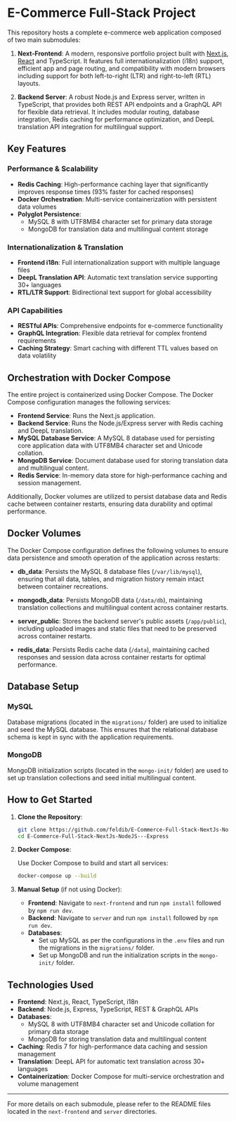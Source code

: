 # E-Commerce Full-Stack Project

This repository hosts a complete e-commerce web application composed of two main submodules:

1. **Next-Frontend**: A modern, responsive portfolio project built with [Next.js](https://nextjs.org), [React](https://reactjs.org) and TypeScript. It features full internationalization (i18n) support, efficient app and page routing, and compatibility with modern browsers including support for both left-to-right (LTR) and right-to-left (RTL) layouts.

2. **Backend Server**: A robust Node.js and Express server, written in TypeScript, that provides both REST API endpoints and a GraphQL API for flexible data retrieval. It includes modular routing, database integration, Redis caching for performance optimization, and DeepL translation API integration for multilingual support.

## Key Features

### Performance & Scalability

- **Redis Caching**: High-performance caching layer that significantly improves response times (93% faster for cached responses)
- **Docker Orchestration**: Multi-service containerization with persistent data volumes
- **Polyglot Persistence**:
  - MySQL 8 with UTF8MB4 character set for primary data storage
  - MongoDB for translation data and multilingual content storage

### Internationalization & Translation

- **Frontend i18n**: Full internationalization support with multiple language files
- **DeepL Translation API**: Automatic text translation service supporting 30+ languages
- **RTL/LTR Support**: Bidirectional text support for global accessibility

### API Capabilities

- **RESTful APIs**: Comprehensive endpoints for e-commerce functionality
- **GraphQL Integration**: Flexible data retrieval for complex frontend requirements
- **Caching Strategy**: Smart caching with different TTL values based on data volatility

## Orchestration with Docker Compose

The entire project is containerized using Docker Compose. The Docker Compose configuration manages the following services:

- **Frontend Service**: Runs the Next.js application.
- **Backend Service**: Runs the Node.js/Express server with Redis caching and DeepL translation.
- **MySQL Database Service**: A MySQL 8 database used for persisting core application data with UTF8MB4 character set and Unicode collation.
- **MongoDB Service**: Document database used for storing translation data and multilingual content.
- **Redis Service**: In-memory data store for high-performance caching and session management.

Additionally, Docker volumes are utilized to persist database data and Redis cache between container restarts, ensuring data durability and optimal performance.

## Docker Volumes

The Docker Compose configuration defines the following volumes to ensure data persistence and smooth operation of the application across restarts:

- **db_data**: Persists the MySQL 8 database files (`/var/lib/mysql`), ensuring that all data, tables, and migration history remain intact between container recreations.

- **mongodb_data**: Persists MongoDB data (`/data/db`), maintaining translation collections and multilingual content across container restarts.

- **server_public**: Stores the backend server's public assets (`/app/public`), including uploaded images and static files that need to be preserved across container restarts.

- **redis_data**: Persists Redis cache data (`/data`), maintaining cached responses and session data across container restarts for optimal performance.

## Database Setup

### MySQL

Database migrations (located in the `migrations/` folder) are used to initialize and seed the MySQL database. This ensures that the relational database schema is kept in sync with the application requirements.

### MongoDB

MongoDB initialization scripts (located in the `mongo-init/` folder) are used to set up translation collections and seed initial multilingual content.

## How to Get Started

1. **Clone the Repository**:

   ```bash
   git clone https://github.com/feldib/E-Commerce-Full-Stack-NextJs-NodeJS---Express.git
   cd E-Commerce-Full-Stack-NextJs-NodeJS---Express
   ```

2. **Docker Compose**:

   Use Docker Compose to build and start all services:

   ```bash
   docker-compose up --build
   ```

3. **Manual Setup** (if not using Docker):

   - **Frontend**: Navigate to `next-frontend` and run `npm install` followed by `npm run dev`.
   - **Backend**: Navigate to `server` and run `npm install` followed by `npm run dev`.
   - **Databases**:
     - Set up MySQL as per the configurations in the `.env` files and run the migrations in the `migrations/` folder.
     - Set up MongoDB and run the initialization scripts in the `mongo-init/` folder.

## Technologies Used

- **Frontend**: Next.js, React, TypeScript, i18n
- **Backend**: Node.js, Express, TypeScript, REST & GraphQL APIs
- **Databases**:
  - MySQL 8 with UTF8MB4 character set and Unicode collation for primary data storage
  - MongoDB for storing translation data and multilingual content
- **Caching**: Redis 7 for high-performance data caching and session management
- **Translation**: DeepL API for automatic text translation across 30+ languages
- **Containerization**: Docker Compose for multi-service orchestration and volume management

---

For more details on each submodule, please refer to the README files located in the `next-frontend` and `server` directories.
